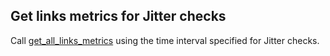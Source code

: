 ## Get links metrics for Jitter checks

Call [get_all_links_metrics](get_all_links_metrics.md) using the time interval specified for Jitter checks.